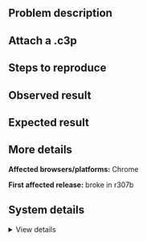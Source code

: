 ## Problem description



## Attach a .c3p



## Steps to reproduce



## Observed result



## Expected result



## More details



**Affected browsers/platforms:** Chrome

**First affected release:** broke in r307b

## System details

<details><summary>View details</summary>



</details>

